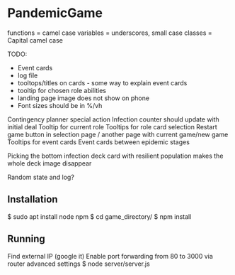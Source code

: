 # PandemicGame

functions = camel case
variables = underscores, small case
classes = Capital camel case

TODO:
* Event cards
* log file
* tooltops/titles on cards - some way to explain event cards
* tooltip for chosen role abilities
* landing page image does not show on phone
* Font sizes should be in %/vh

Contingency planner special action
Infection counter should update with initial deal
Tooltip for current role
Tooltips for role card selection
Restart game button in selection page / another page with current game/new game
Tooltips for event cards
Event cards between epidemic stages

Picking the bottom infection deck card with resilient population makes the whole deck image disappear

Random state and log?


## Installation

$ sudo apt install node npm
$ cd game_directory/
$ npm install

## Running

Find external IP (google it)
Enable port forwarding from 80 to 3000 via router advanced settings
$ node server/server.js
